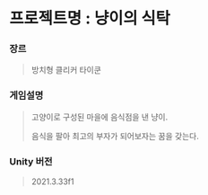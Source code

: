 # 프로젝트명 : 냥이의 식탁

### 장르
> 방치형 클리커 타이쿤

### 게임설명
> 고양이로 구성된 마을에 음식점을 낸 냥이.
>
> 음식을 팔아 최고의 부자가 되어보자는 꿈을 갖는다.

### Unity 버전
> 2021.3.33f1
